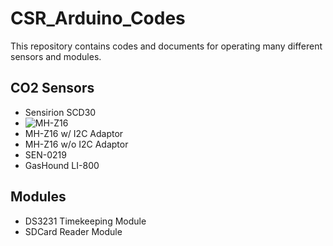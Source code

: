 # CSR_Arduino_Codes

This repository contains codes and documents for operating many different sensors and modules.

## CO2 Sensors
- Sensirion SCD30
- ![MH-Z16](Photos/MH-Z16_VersionA_Pic.png)  
- MH-Z16 w/ I2C Adaptor
- MH-Z16 w/o I2C Adaptor
- SEN-0219
- GasHound LI-800

## Modules
- DS3231 Timekeeping Module
- SDCard Reader Module
